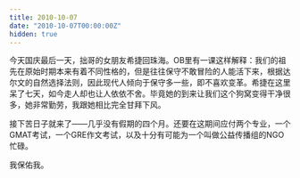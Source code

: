 ```yaml
---
title: 2010-10-07
date: "2010-10-07T00:00:00Z"
hidden: true
---
```

今天国庆最后一天，拙哥的女朋友希捷回珠海。OB里有一课这样解释：我们的祖先在原始时期本来有着不同性格的，但是往往保守不敢冒险的人能活下来，根据达尔文的自然选择法则，因此现代人倾向于保守多一些，即不喜欢变革。希捷在这里呆了七天，如今走人却也让人依依不舍。毕竟她的到来让我们这个狗窝变得干净很多，她非常勤劳，我跟她相比完全甘拜下风。

接下苦日子就来了——几乎没有假期的四个月。还要在这期间应付两个专业，一个GMAT考试，一个GRE作文考试，以及十分有可能为一个叫做公益传播组的NGO忙碌。

我保佑我。